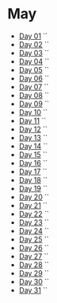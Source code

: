 # May

- [Day 01](05-01-2016.md) ``
- [Day 02](05-02-2016.md) ``
- [Day 03](05-03-2016.md) ``
- [Day 04](05-04-2016.md) ``
- [Day 05](05-05-2016.md) ``
- [Day 06](05-06-2016.md) ``
- [Day 07](05-07-2016.md) ``
- [Day 08](05-08-2016.md) ``
- [Day 09](05-09-2016.md) ``
- [Day 10](05-10-2016.md) ``
- [Day 11](05-11-2016.md) ``
- [Day 12](05-12-2016.md) ``
- [Day 13](05-13-2016.md) ``
- [Day 14](05-14-2016.md) ``
- [Day 15](05-15-2016.md) ``
- [Day 16](05-16-2016.md) ``
- [Day 17](05-17-2016.md) ``
- [Day 18](05-18-2016.md) ``
- [Day 19](05-19-2016.md) ``
- [Day 20](05-20-2016.md) ``
- [Day 21](05-21-2016.md) ``
- [Day 22](05-22-2016.md) ``
- [Day 23](05-23-2016.md) ``
- [Day 24](05-24-2016.md) ``
- [Day 25](05-25-2016.md) ``
- [Day 26](05-26-2016.md) ``
- [Day 27](05-27-2016.md) ``
- [Day 28](05-28-2016.md) ``
- [Day 29](05-29-2016.md) ``
- [Day 30](05-30-2016.md) ``
- [Day 31](05-31-2016.md) ``
